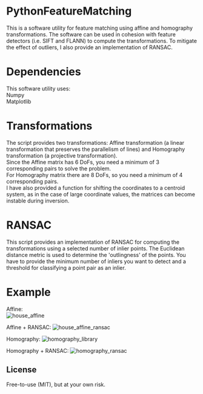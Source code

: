 # PythonFeatureMatching
This is a software utility for feature matching using affine and homography transformations. The software can be used in cohesion with feature detectors (i.e. SIFT and FLANN) to compute the transformations. To mitigate the effect of outliers, I also provide an implementation of RANSAC.

# Dependencies
This software utility uses:<br/>
Numpy<br/>
Matplotlib<br/>

# Transformations
The script provides two transformations: Affine transformation (a linear transformation that preserves the parallelism of lines) and Homography transformation (a projective transformation).<br/>
Since the Affine matrix has 6 DoFs, you need a minimum of 3 corresponding pairs to solve the problem.<br/>
For Homography matrix there are 8 DoFs, so you need a minimum of 4 corresponding pairs.<br/>
I have also provided a function for shifting the coordinates to a centroid system, as in the case of large coordinate values, the matrices can become instable during inversion.

# RANSAC
This script provides an implementation of RANSAC for computing the transformations using a selected number of inlier points. The Euclidean distance metric is used to determine the 'outlingness' of the points. You have to provide the minimum number of inliers you want to detect and a threshold for classifying a point pair as an inlier. 

# Example
Affine:<br/>
![house_affine](https://user-images.githubusercontent.com/33495209/52169837-8a022d00-270c-11e9-9289-37ad97689b0c.PNG)

Affine + RANSAC:
![house_affine_ransac](https://user-images.githubusercontent.com/33495209/52169840-98e8df80-270c-11e9-9c4f-8ebcf3a23df2.PNG)

Homography:
![homography_library](https://user-images.githubusercontent.com/33495209/52169842-a3a37480-270c-11e9-9ad6-bd1092ab4555.PNG)

Homography + RANSAC:
![homography_ransac](https://user-images.githubusercontent.com/33495209/52169845-ad2cdc80-270c-11e9-8baf-76ee268295a1.PNG)

## License
Free-to-use (MIT), but at your own risk.
